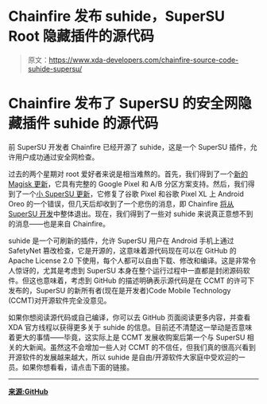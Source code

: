 # Chainfire 发布 suhide，SuperSU Root 隐藏插件的源代码

> 原文：<https://www.xda-developers.com/chainfire-source-code-suhide-supersu/>

# Chainfire 发布了 SuperSU 的安全网隐藏插件 suhide 的源代码

前 SuperSU 开发者 Chainfire 已经开源了 suhide，这是一个 SuperSU 插件，允许用户成功通过安全网检查。

过去的两个星期对 root 爱好者来说是相当难熬的。首先，我们得到了一个[新的 Magisk 更新](https://www.xda-developers.com/magisk-14-1-official-google-pixel-support/)，它具有完整的 Google Pixel 和 A/B 分区方案支持。然后，我们得到了一个[小 SuperSU 更新](https://www.xda-developers.com/supersu-suhide-updates-bug-fixes/)，它修复了谷歌 Pixel 和谷歌 Pixel XL 上 Android Oreo 的一个错误，但几天后却收到了一个悲伤的消息，即 Chainfire [将从 SuperSU 开发](https://www.xda-developers.com/chainfire-retires-supersu-february/)中整体退出。现在，我们得到了一些对 suhide 来说真正意想不到的消息——也是来自 Chainfire。

suhide 是一个可刷新的插件，允许 SuperSU 用户在 Android 手机上通过 SafetyNet 篡改检查，它是开源的，这意味着源代码现在可以在 GitHub 的 Apache License 2.0 下使用，每个人都可以自由下载、修改和编译。这是非常令人惊讶的，尤其是考虑到 SuperSU 本身在整个运行过程中一直都是封闭源码软件。但这也意味着，考虑到 GitHub 的描述明确表示源代码是在 CCMT 的许可下发布的，SuperSU 的新所有者(现在是开发者)Code Mobile Technology (CCMT)对开源软件完全没意见。

如果你想阅读源代码或自己编译，你可以去 GitHub 页面阅读更多内容，并查看 XDA 官方线程以获得更多关于 suhide 的信息。目前还不清楚这一举动是否意味着更大的事情——毕竟，这实际上是 CCMT 发展收购案后第一个与 SuperSU 相关的大新闻。虽然这不会增加一些人对 CCMT 的不信任，但我们真的很高兴看到开源软件的发展越来越大，所以 suhide 是自由/开源软件大家庭中受欢迎的一员。如果你想看看，请点击下面的链接。

* * *

[**来源:GitHub**](https://github.com/Chainfire/suhide-lite)